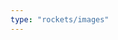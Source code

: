 ```yaml
---
type: "rockets/images"
---
```

<!--
{{< imagesimage link="https://files.flosrocketbackend.com/mocs/no-scale/merch/need-a-ride/t-shirt/v1.0/Need-A-Ride-TShirt-V1.0_1.jpg" source="https://trustme.com" caption="this is an image">}}

{{< imagessection title="this is a title">}}

Three images will always be shown next ot one another
-->